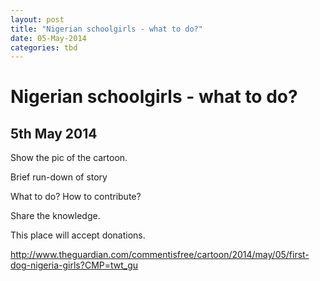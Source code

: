 ```yaml
---
layout: post
title: "Nigerian schoolgirls - what to do?"
date: 05-May-2014
categories: tbd
---
```


# Nigerian schoolgirls - what to do?

## 5th May 2014

Show the pic of the cartoon.

Brief run-down of story

What to do? How to contribute?

Share the knowledge.

This place will accept donations.

http://www.theguardian.com/commentisfree/cartoon/2014/may/05/first-dog-nigeria-girls?CMP=twt_gu
